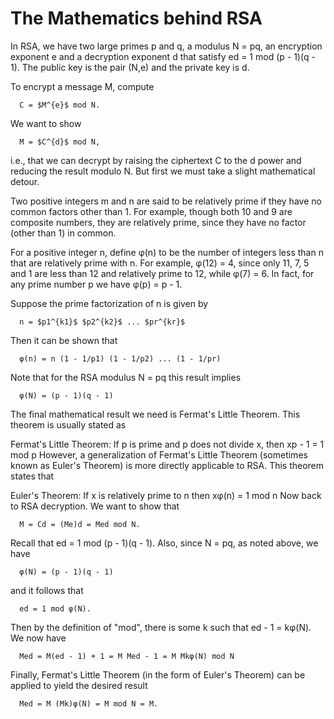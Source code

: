 # The Mathematics behind RSA

In RSA, we have two large primes p and q, a modulus N = pq, an encryption exponent e and a decryption exponent d that satisfy ed = 1 mod (p - 1)(q - 1). The public key is the pair (N,e) and the private key is d.

To encrypt a message M, compute

      C = $M^{e}$ mod N.

We want to show

      M = $C^{d}$ mod N,

i.e., that we can decrypt by raising the ciphertext C to the d power and reducing the result modulo N. But first we must take a slight mathematical detour.

Two positive integers m and n are said to be relatively prime if they have no common factors other than 1. For example, though both 10 and 9 are composite numbers, they are relatively prime, since they have no factor (other than 1) in common.

For a positive integer n, define φ(n) to be the number of integers less than n that are relatively prime with n. For example, φ(12) = 4, since only 11, 7, 5 and 1 are less than 12 and relatively prime to 12, while φ(7) = 6. In fact, for any prime number p we have φ(p) = p - 1.

Suppose the prime factorization of n is given by

      n = $p1^{k1}$ $p2^{k2}$ ... $pr^{kr}$

Then it can be shown that

      φ(n) = n (1 - 1/p1) (1 - 1/p2) ... (1 - 1/pr)

Note that for the RSA modulus N = pq this result implies

      φ(N) = (p - 1)(q - 1)

The final mathematical result we need is Fermat's Little Theorem. This theorem is usually stated as

Fermat's Little Theorem: If p is prime and p does not divide x, then xp - 1 = 1 mod p
However, a generalization of Fermat's Little Theorem (sometimes known as Euler's Theorem) is more directly applicable to RSA. This theorem states that

Euler's Theorem: If x is relatively prime to n then xφ(n) = 1 mod n
Now back to RSA decryption. We want to show that

      M = Cd = (Me)d = Med mod N.

Recall that ed = 1 mod (p - 1)(q - 1). Also, since N = pq, as noted above, we have

      φ(N) = (p - 1)(q - 1)

and it follows that

      ed = 1 mod φ(N).

Then by the definition of "mod", there is some k such that ed - 1 = kφ(N). We now have

      Med = M(ed - 1) + 1 = M Med - 1 = M Mkφ(N) mod N

Finally, Fermat's Little Theorem (in the form of Euler's Theorem) can be applied to yield the desired result

      Med = M (Mk)φ(N) = M mod N = M.